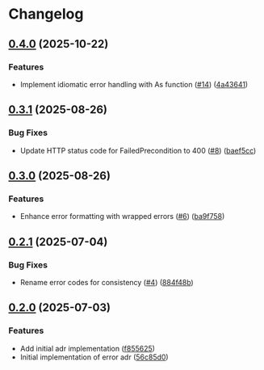 # Changelog

## [0.4.0](https://github.com/TrogonStack/trogonerror/compare/v0.3.1...v0.4.0) (2025-10-22)


### Features

* Implement idiomatic error handling with As function ([#14](https://github.com/TrogonStack/trogonerror/issues/14)) ([4a43641](https://github.com/TrogonStack/trogonerror/commit/4a43641f48579e09f8ccbe2bf5a699ae47841557))

## [0.3.1](https://github.com/TrogonStack/trogonerror/compare/v0.3.0...v0.3.1) (2025-08-26)


### Bug Fixes

* Update HTTP status code for FailedPrecondition to 400 ([#8](https://github.com/TrogonStack/trogonerror/issues/8)) ([baef5cc](https://github.com/TrogonStack/trogonerror/commit/baef5cc3640e0893b9a9b5e446d02ad99d4268da))

## [0.3.0](https://github.com/TrogonStack/trogonerror/compare/v0.2.1...v0.3.0) (2025-08-26)


### Features

* Enhance error formatting with wrapped errors ([#6](https://github.com/TrogonStack/trogonerror/issues/6)) ([ba9f758](https://github.com/TrogonStack/trogonerror/commit/ba9f75840be61a10d674cd0fd198defdd1c42b37))

## [0.2.1](https://github.com/TrogonStack/trogonerror/compare/v0.2.0...v0.2.1) (2025-07-04)


### Bug Fixes

* Rename error codes for consistency ([#4](https://github.com/TrogonStack/trogonerror/issues/4)) ([884f48b](https://github.com/TrogonStack/trogonerror/commit/884f48b8f7b62a73c1199d74029486726b61f5d5))

## [0.2.0](https://github.com/TrogonStack/trogonerror/compare/trogonerror@v0.1.0...trogonerror@v0.2.0) (2025-07-03)


### Features

* Add initial adr implementation ([f855625](https://github.com/TrogonStack/trogonerror/commit/f85562580341c992522d7f3a6f4a8fbd8002bb46))
* Initial implementation of error adr ([56c85d0](https://github.com/TrogonStack/trogonerror/commit/56c85d0b3261134e8f79cef7f7c5f9e090bbeb29))
